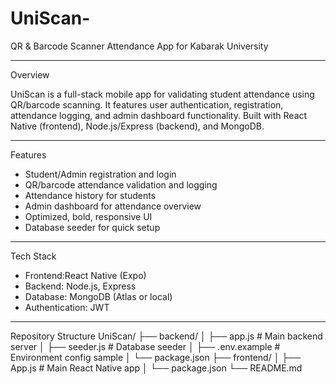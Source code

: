 # UniScan-

QR & Barcode Scanner Attendance App for Kabarak University

---

Overview

UniScan is a full-stack mobile app for validating student attendance using QR/barcode scanning.
It features user authentication, registration, attendance logging, and admin dashboard functionality.
Built with React Native (frontend), Node.js/Express (backend), and MongoDB.

---

 Features

- Student/Admin registration and login
- QR/barcode attendance validation and logging
- Attendance history for students
- Admin dashboard for attendance overview
- Optimized, bold, responsive UI
- Database seeder for quick setup

---

 Tech Stack

- Frontend:React Native (Expo)
- Backend: Node.js, Express
- Database: MongoDB (Atlas or local)
- Authentication: JWT

---

Repository Structure
UniScan/
├── backend/
│ ├── app.js # Main backend server
│ ├── seeder.js # Database seeder
│ ├── .env.example # Environment config sample
│ └── package.json
├── frontend/
│ ├── App.js # Main React Native app
│ └── package.json
└── README.md
